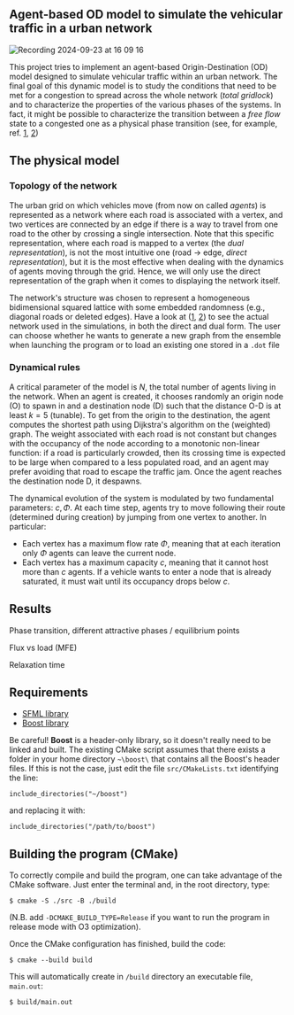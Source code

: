 ## Agent-based OD model to simulate the vehicular traffic in a urban network

![Recording 2024-09-23 at 16 09 16](https://github.com/user-attachments/assets/d2372c9b-89a6-4715-81ed-6e4b350fc863)

This project tries to implement an agent-based Origin-Destination (OD) model designed to simulate vehicular traffic within an urban network. The final goal of this dynamic model is to study the conditions that need to be met for a congestion to spread across the whole network (_total gridlock_) and to characterize the properties of the various phases of the systems. In fact, it might be possible to characterize the transition between a _free flow_ state to a congested one as a physical phase transition (see, for example, ref. [1](https://www.pnas.org/doi/pdf/10.1073/pnas.1801545116), [2](https://www.nature.com/articles/s42005-023-01144-w))

## The physical model

### Topology of the network
The urban grid on which vehicles move (from now on called _agents_) is represented as a network where each road is associated with a vertex, and two vertices are connected by an edge if there is a way to travel from one road to the other by crossing a single intersection. Note that this specific representation, where each road is mapped to a vertex (the _dual representation_), is not the most intuitive one (road -> edge, _direct representation_), but it is the most effective when dealing with the dynamics of agents moving through the grid. Hence, we will only use the direct representation of the graph when it comes to displaying the network itself.

The network's structure was chosen to represent a homogeneous bidimensional squared lattice with some embedded randomness (e.g., diagonal roads or deleted edges). Have a look at ([1](graph/graph.png), [2](graph/graph_dual.png)) to see the actual network used in the simulations, in both the direct and dual form. The user can choose whether he wants to generate a new graph from the ensemble when launching the program or to load an existing one stored in a `.dot` file

### Dynamical rules
A critical parameter of the model is $N$, the total number of agents living in the network. When an agent is created, it chooses randomly an origin node (O) to spawn in and a destination node (D) such that the distance O-D is at least $k=5$ (tunable). To get from the origin to the destination, the agent computes the shortest path using Dijkstra's algorithm on the (weighted) graph. The weight associated with each road is not constant but changes with the occupancy of the node according to a monotonic non-linear function: if a road is particularly crowded, then its crossing time is expected to be large when compared to a less populated road, and an agent may prefer avoiding that road to escape the traffic jam. Once the agent reaches the destination node D, it despawns.

The dynamical evolution of the system is modulated by two fundamental parameters: $c, \Phi$. At each time step, agents try to move following their route (determined during creation) by jumping from one vertex to another. In particular:

- Each vertex has a maximum flow rate $\Phi$, meaning that at each iteration only $\Phi$ agents can leave the current node.
- Each vertex has a maximum capacity $c$, meaning that it cannot host more than $c$ agents. If a vehicle wants to enter a node that is already saturated, it must wait until its occupancy drops below $c$.


## Results

Phase transition, different attractive phases / equilibrium points

Flux vs load (MFE)

Relaxation time


## Requirements
- [SFML library](https://www.sfml-dev.org/)
- [Boost library](https://www.boost.org/)

Be careful! __Boost__ is a header-only library, so it doesn't really need to be linked and built. The existing CMake script assumes that there exists a folder in your home directory `~\boost\` that contains all the Boost's header files. If this is not the case, just edit the file `src/CMakeLists.txt` identifying the line:

`include_directories("~/boost")`

and replacing it with: 

`include_directories("/path/to/boost")`



## Building the program (CMake)

To correctly compile and build the program, one can take advantage of the CMake software. Just enter the terminal and, in the root directory, type:

`$ cmake -S ./src -B ./build `

(N.B. add `-DCMAKE_BUILD_TYPE=Release` if you want to run the program in release mode with O3 optimization).

Once the CMake configuration has finished, build the code:

`$ cmake --build build`

This will automatically create in `/build` directory an executable file, `main.out`:

`$ build/main.out`

